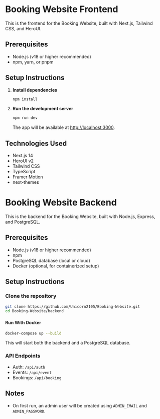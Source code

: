 # Booking Website Frontend

This is the frontend for the Booking Website, built with Next.js, Tailwind CSS, and HeroUI.

## Prerequisites

- Node.js (v18 or higher recommended)
- npm, yarn, or pnpm

## Setup Instructions

1. **Install dependencies**

    ```bash
    npm install
    ```

2. **Run the development server**

    ```bash
    npm run dev
    ```

    The app will be available at [http://localhost:3000](http://localhost:3000).

## Technologies Used

- Next.js 14
- HeroUI v2
- Tailwind CSS
- TypeScript
- Framer Motion
- next-themes



# Booking Website Backend

This is the backend for the Booking Website, built with Node.js, Express, and PostgreSQL.

## Prerequisites

-   Node.js (v18 or higher recommended)
-   npm
-   PostgreSQL database (local or cloud)
-   Docker (optional, for containerized setup)

## Setup Instructions

### Clone the repository

```bash
git clone https://github.com/Unicorn2105/Booking-Website.git
cd Booking-Website/backend
```

#### Run With Docker

```bash
docker-compose up --build
```

This will start both the backend and a PostgreSQL database.

### API Endpoints

-   Auth: `/api/auth`
-   Events: `/api/event`
-   Bookings: `/api/booking`

## Notes

-   On first run, an admin user will be created using `ADMIN_EMAIL` and `ADMIN_PASSWORD`.
